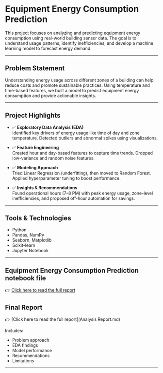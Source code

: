 # Equipment Energy Consumption Prediction 
This project focuses on analyzing and predicting equipment energy consumption using real-world building sensor data. The goal is to understand usage patterns, identify inefficiencies, and develop a machine learning model to forecast energy demand.

---

## Problem Statement

Understanding energy usage across different zones of a building can help reduce costs and promote sustainable practices. Using temperature and time-based features, we built a model to predict equipment energy consumption and provide actionable insights.

---

## Project Highlights

- ✅ **Exploratory Data Analysis (EDA)**  
  Identified key drivers of energy usage like time of day and zone temperature. Detected outliers and abnormal spikes using visualizations.

- ✅ **Feature Engineering**  
  Created hour and day-based features to capture time trends. Dropped low-variance and random noise features.

- ✅ **Modeling Approach**  
  Tried Linear Regression (underfitting), then moved to Random Forest. Applied hyperparameter tuning to boost performance.

- ✅ **Insights & Recommendations**  
  Found operational hours (7–8 PM) with peak energy usage, zone-level inefficiencies, and proposed off-hour automation for savings.

---

## Tools & Technologies

- Python
- Pandas, NumPy
- Seaborn, Matplotlib
- Scikit-learn
- Jupyter Notebook

---
## Equipment Energy Consumption Prediction notebook file

👉 [Click here to read the full report](notebook.ipynb)


## Final Report

👉 [Click here to read the full report](Analysis Report.md)

Includes:
- Problem approach
- EDA findings
- Model performance
- Recommendations
- Limitations

---
